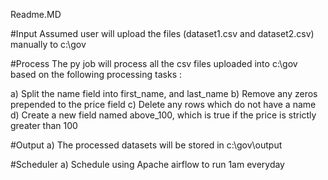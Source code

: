 Readme.MD

#Input
Assumed user will upload the files (dataset1.csv and dataset2.csv) manually to c:\gov

#Process
The py job will process all the csv files uploaded into c:\gov based on the following processing tasks :

a) Split the name field into first_name, and last_name
b) Remove any zeros prepended to the price field
c) Delete any rows which do not have a name
d) Create a new field named above_100, which is true if the price is strictly greater than 100

#Output
a) The processed datasets will be stored in c:\gov\output

#Scheduler
a) Schedule using Apache airflow to run 1am everyday
